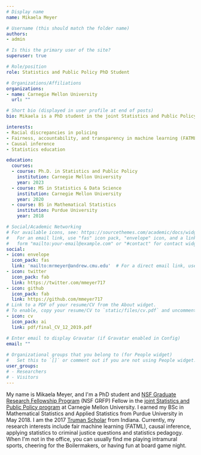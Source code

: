 ```yaml
---
# Display name
name: Mikaela Meyer

# Username (this should match the folder name)
authors:
- admin

# Is this the primary user of the site?
superuser: true

# Role/position
role: Statistics and Public Policy PhD Student

# Organizations/Affiliations
organizations:
- name: Carnegie Mellon University 
  url: ""

# Short bio (displayed in user profile at end of posts)
bio: Mikaela is a PhD student in the joint Statistics and Public Policy program at Carnegie Mellon University. 

interests:
- Racial discrepancies in policing
- Fairness, accountability, and transparency in machine learning (FATML)
- Causal inference
- Statistics education

education:
  courses:
  - course: Ph.D. in Statistics and Public Policy
    institution: Carnegie Mellon University
    year: 2023
  - course: MS in Statistics & Data Science
    institution: Carnegie Mellon University
    year: 2020
  - course: BS in Mathematical Statistics
    institution: Purdue University
    year: 2018

# Social/Academic Networking
# For available icons, see: https://sourcethemes.com/academic/docs/widgets/#icons
#   For an email link, use "fas" icon pack, "envelope" icon, and a link in the
#   form "mailto:your-email@example.com" or "#contact" for contact widget.
social:
- icon: envelope
  icon_pack: fas
  link: 'mailto:mrmeyer@andrew.cmu.edu'  # For a direct email link, use "mailto:test@example.org".
- icon: twitter
  icon_pack: fab
  link: https://twitter.com/mmeyer717
- icon: github
  icon_pack: fab
  link: https://github.com/mmeyer717
# Link to a PDF of your resume/CV from the About widget.
# To enable, copy your resume/CV to `static/files/cv.pdf` and uncomment the lines below.  
- icon: cv
  icon_pack: ai
  link: pdf/final_CV_12_2019.pdf

# Enter email to display Gravatar (if Gravatar enabled in Config)
email: ""
  
# Organizational groups that you belong to (for People widget)
#   Set this to `[]` or comment out if you are not using People widget.  
user_groups: 
# - Researchers
# - Visitors
---
```


My name is Mikaela Meyer, and I'm a PhD student and [NSF Graduate Research Fellowship Program](https://www.research.gov/grfp/AwardeeList.do?method=loadAwardeeList) (NSF GRFP) Fellow in the [joint Statistics and Public Policy program](http://www.stat.cmu.edu/phd/statheinz) at Carnegie Mellon University. I earned my BSc in Mathematical Statistics and Applied Statistics from Purdue University in May 2018. I am the 2017 [Truman Scholar](https://www.truman.gov/2017-truman-scholars) from Indiana. Currently, my research interests include fair machine learning (FATML), causal inference, applying statistics to criminal justice questions and statistics pedagogy. When I'm not in the office, you can usually find me playing intramural sports, cheering for the Boilermakers, or having fun at board game night.
